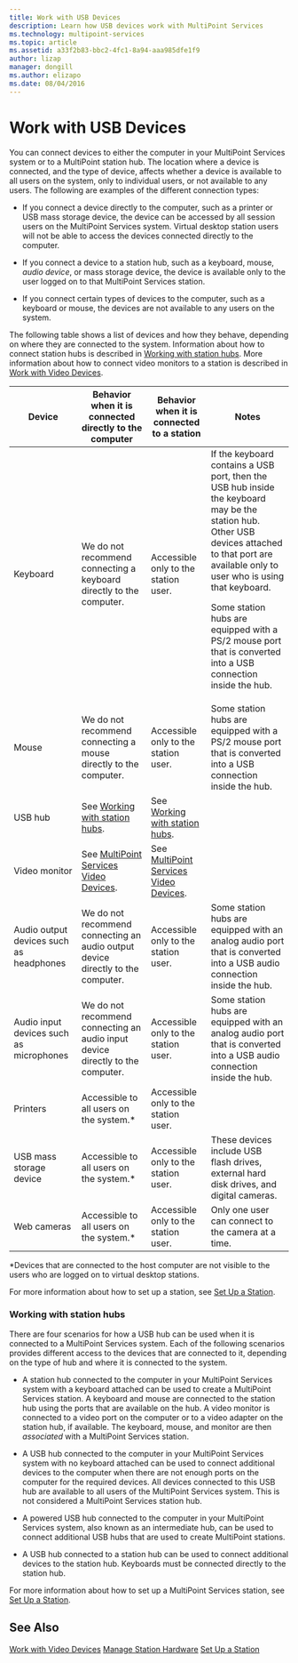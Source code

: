 ```yaml
---
title: Work with USB Devices
description: Learn how USB devices work with MultiPoint Services
ms.technology: multipoint-services
ms.topic: article
ms.assetid: a33f2b83-bbc2-4fc1-8a94-aaa985dfe1f9
author: lizap
manager: dongill
ms.author: elizapo
ms.date: 08/04/2016
---
```


# Work with USB Devices

You can connect devices to either the computer in your MultiPoint Services system or to a MultiPoint station hub. The location where a device is connected, and the type of device, affects whether a device is available to all users on the system, only to individual users, or not available to any users. The following are examples of the different connection types:

- If you connect a device directly to the computer, such as a printer or USB mass storage device, the device can be accessed by all session users on the MultiPoint Services system. Virtual desktop station users will not be able to access the devices connected directly to the computer.

- If you connect a device to a station hub, such as a keyboard, mouse, *audio device*, or mass storage device, the device is available only to the user logged on to that MultiPoint Services station.

- If you connect certain types of devices to the computer, such as a keyboard or mouse, the devices are not available to any users on the system.

The following table shows a list of devices and how they behave, depending on where they are connected to the system. Information about how to connect station hubs is described in [Working with station hubs](#working-with-station-hubs). More information about how to connect video monitors to a station is described in [Work with Video Devices](Work-with-Video-Devices.md).

| **Device** | **Behavior when it is connected directly to the computer** | **Behavior when it is connected to a station** | **Notes** |
|--|--|--|--|
| Keyboard | We do not recommend connecting a keyboard directly to the computer. | Accessible only to the station user. | If the keyboard contains a USB port, then the USB hub inside the keyboard may be the station hub. Other USB devices attached to that port are available only to user who is using that keyboard.<p>Some station hubs are equipped with a PS\/2 mouse port that is converted into a USB connection inside the hub. |
| Mouse | We do not recommend connecting a mouse directly to the computer. | Accessible only to the station user. | Some station hubs are equipped with a PS\/2 mouse port that is converted into a USB connection inside the hub. |
| USB hub | See [Working with station hubs](#working-with-station-hubs). | See [Working with station hubs](#working-with-station-hubs). |  |
| Video monitor | See [MultiPoint Services Video Devices](work-with-video-devices.md). | See [MultiPoint Services Video Devices](work-with-video-devices.md). |  |
| Audio output devices such as headphones | We do not recommend connecting an audio output device directly to the computer. | Accessible only to the station user. | Some station hubs are equipped with an analog audio port that is converted into a USB audio connection inside the hub. |
| Audio input devices such as microphones | We do not recommend connecting an audio input device directly to the computer. | Accessible only to the station user. | Some station hubs are equipped with an analog audio port that is converted into a USB audio connection inside the hub. |
| Printers | Accessible to all users on the system.* | Accessible only to the station user. |  |
| USB mass storage device | Accessible to all users on the system.\* | Accessible only to the station user. | These devices include USB flash drives, external hard disk drives, and digital cameras. |
| Web cameras | Accessible to all users on the system.* | Accessible only to the station user. | Only one user can connect to the camera at a time. |

*Devices that are connected to the host computer are not visible to the users who are logged on to virtual desktop stations.

For more information about how to set up a station, see [Set Up a Station](Set-Up-a-Station.md).

### Working with station hubs
There are four scenarios for how a USB hub can be used when it is connected to a MultiPoint Services system. Each of the following scenarios provides different access to the devices that are connected to it, depending on the type of hub and where it is connected to the system.

- A station hub connected to the computer in your MultiPoint Services system with a keyboard attached can be used to create a MultiPoint Services station. A keyboard and mouse are connected to the station hub using the ports that are available on the hub. A video monitor is connected to a video port on the computer or to a video adapter on the station hub, if available. The keyboard, mouse, and monitor are then *associated* with a MultiPoint Services station.

- A USB hub connected to the computer in your MultiPoint Services system with no keyboard attached can be used to connect additional devices to the computer when there are not enough ports on the computer for the required devices. All devices connected to this USB hub are available to all users of the MultiPoint Services system. This is not considered a MultiPoint Services station hub.

- A powered USB hub connected to the computer in your MultiPoint Services system, also known as an intermediate hub, can be used to connect additional USB hubs that are used to create MultiPoint stations.

- A USB hub connected to a station hub can be used to connect additional devices to the station hub. Keyboards must be connected directly to the station hub.

For more information about how to set up a MultiPoint Services station, see [Set Up a Station](Set-Up-a-Station.md).

## See Also
[Work with Video Devices](Work-with-Video-Devices.md)
[Manage Station Hardware](Manage-Station-Hardware.md)
[Set Up a Station](Set-Up-a-Station.md)